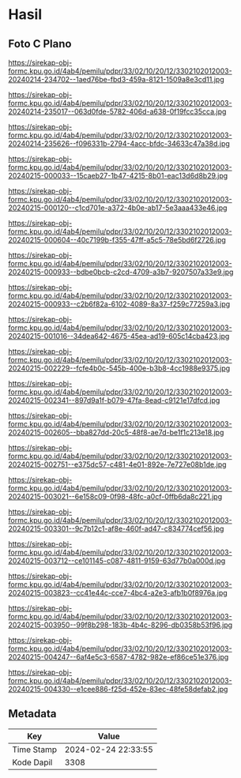 # Hasil

## Foto C Plano

https://sirekap-obj-formc.kpu.go.id/4ab4/pemilu/pdpr/33/02/10/20/12/3302102012003-20240214-234702--1aed76be-fbd3-459a-8121-1509a8e3cd11.jpg

https://sirekap-obj-formc.kpu.go.id/4ab4/pemilu/pdpr/33/02/10/20/12/3302102012003-20240214-235017--063d0fde-5782-406d-a638-0f19fcc35cca.jpg

https://sirekap-obj-formc.kpu.go.id/4ab4/pemilu/pdpr/33/02/10/20/12/3302102012003-20240214-235626--f096331b-2794-4acc-bfdc-34633c47a38d.jpg

https://sirekap-obj-formc.kpu.go.id/4ab4/pemilu/pdpr/33/02/10/20/12/3302102012003-20240215-000033--15caeb27-1b47-4215-8b01-eac13d6d8b29.jpg

https://sirekap-obj-formc.kpu.go.id/4ab4/pemilu/pdpr/33/02/10/20/12/3302102012003-20240215-000120--c1cd701e-a372-4b0e-ab17-5e3aaa433e46.jpg

https://sirekap-obj-formc.kpu.go.id/4ab4/pemilu/pdpr/33/02/10/20/12/3302102012003-20240215-000604--40c7199b-f355-47ff-a5c5-78e5bd6f2726.jpg

https://sirekap-obj-formc.kpu.go.id/4ab4/pemilu/pdpr/33/02/10/20/12/3302102012003-20240215-000933--bdbe0bcb-c2cd-4709-a3b7-9207507a33e9.jpg

https://sirekap-obj-formc.kpu.go.id/4ab4/pemilu/pdpr/33/02/10/20/12/3302102012003-20240215-000933--c2b6f82a-6102-4089-8a37-f259c77259a3.jpg

https://sirekap-obj-formc.kpu.go.id/4ab4/pemilu/pdpr/33/02/10/20/12/3302102012003-20240215-001016--34dea642-4675-45ea-ad19-605c14cba423.jpg

https://sirekap-obj-formc.kpu.go.id/4ab4/pemilu/pdpr/33/02/10/20/12/3302102012003-20240215-002229--fcfe4b0c-545b-400e-b3b8-4cc1988e9375.jpg

https://sirekap-obj-formc.kpu.go.id/4ab4/pemilu/pdpr/33/02/10/20/12/3302102012003-20240215-002341--897d9a1f-b079-47fa-8ead-c9121e17dfcd.jpg

https://sirekap-obj-formc.kpu.go.id/4ab4/pemilu/pdpr/33/02/10/20/12/3302102012003-20240215-002605--bba827dd-20c5-48f8-ae7d-be1f1c213e18.jpg

https://sirekap-obj-formc.kpu.go.id/4ab4/pemilu/pdpr/33/02/10/20/12/3302102012003-20240215-002751--e375dc57-c481-4e01-892e-7e727e08b1de.jpg

https://sirekap-obj-formc.kpu.go.id/4ab4/pemilu/pdpr/33/02/10/20/12/3302102012003-20240215-003021--6e158c09-0f98-48fc-a0cf-0ffb6da8c221.jpg

https://sirekap-obj-formc.kpu.go.id/4ab4/pemilu/pdpr/33/02/10/20/12/3302102012003-20240215-003301--9c7b12c1-af8e-460f-ad47-c834774cef56.jpg

https://sirekap-obj-formc.kpu.go.id/4ab4/pemilu/pdpr/33/02/10/20/12/3302102012003-20240215-003712--ce101145-c087-4811-9159-63d77b0a000d.jpg

https://sirekap-obj-formc.kpu.go.id/4ab4/pemilu/pdpr/33/02/10/20/12/3302102012003-20240215-003823--cc41e44c-cce7-4bc4-a2e3-afb1b0f8976a.jpg

https://sirekap-obj-formc.kpu.go.id/4ab4/pemilu/pdpr/33/02/10/20/12/3302102012003-20240215-003950--99f8b298-183b-4b4c-8296-db0358b53f96.jpg

https://sirekap-obj-formc.kpu.go.id/4ab4/pemilu/pdpr/33/02/10/20/12/3302102012003-20240215-004247--6af4e5c3-6587-4782-982e-ef86ce51e376.jpg

https://sirekap-obj-formc.kpu.go.id/4ab4/pemilu/pdpr/33/02/10/20/12/3302102012003-20240215-004330--e1cee886-f25d-452e-83ec-48fe58defab2.jpg


## Metadata

| Key        | Value               |
| ---------- | ------------------- |
| Time Stamp | 2024-02-24 22:33:55 |
| Kode Dapil | 3308                |



